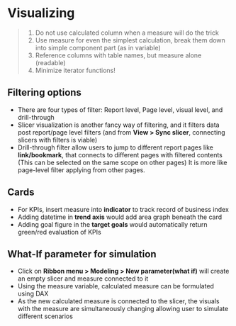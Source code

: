 # Visualizing

> 1. Do not use calculated column when a measure will do the trick
> 2. Use measure for even the simplest calculation, break them down into simple component part (as in variable)
> 3. Reference columns with table names, but measure alone (readable)
> 4. Minimize iterator functions!



## Filtering options

- There are four types of filter: Report level, Page level, visual level, and drill-through
- Slicer visualization is another fancy way of filtering, and it filters data post report/page level filters
  (and from **View > Sync slicer**, connecting slicers with filters is viable)
- Drill-through filter allow users to jump to different report pages like **link/bookmark**, that connects to different pages with filtered contents
  (This can be selected on the same scope on other pages)
  It is more like page-level filter applying from other pages.

## Cards

- For KPIs, insert measure into **indicator** to track record of business index
- Adding datetime in **trend axis** would add area graph beneath the card
- Adding goal figure in the **target goals** would automatically return green/red evaluation of KPIs

## What-If parameter for simulation

- Click on **Ribbon menu > Modeling > New parameter(what if)** will create an empty slicer and measure connected to it
- Using the measure variable, calculated measure can be formulated using DAX
- As the new calculated measure is connected to the slicer, the visuals with the measure are simultaneously changing allowing user to simulate different scenarios

